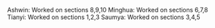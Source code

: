 Ashwin: Worked on sections 8,9,10
Minghua: Worked on sections 6,7,8
Tianyi: Worked on sections 1,2,3
Saumya: Worked on sections 3,4,5
